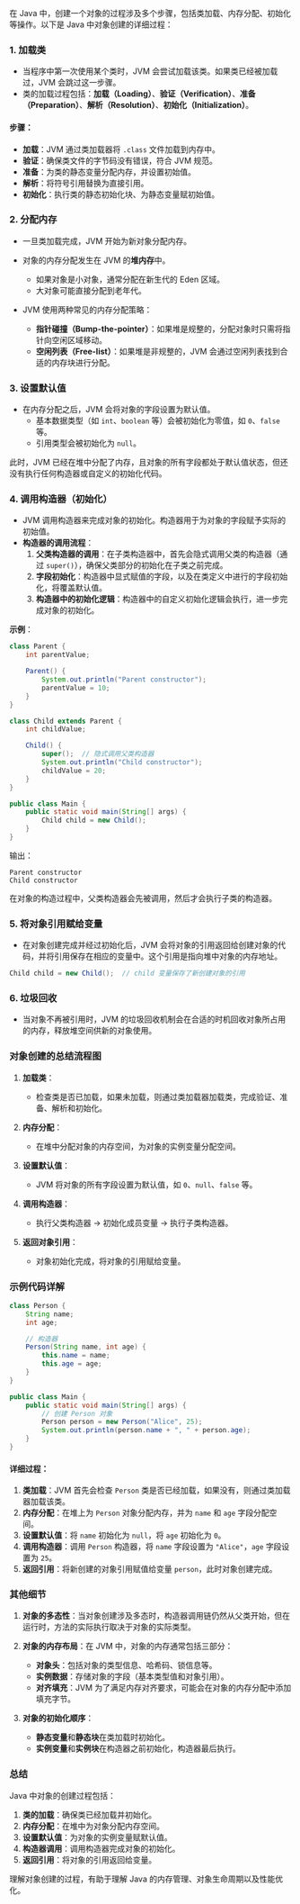 在 Java 中，创建一个对象的过程涉及多个步骤，包括类加载、内存分配、初始化等操作。以下是 Java 中对象创建的详细过程：

### 1. **加载类**
- 当程序中第一次使用某个类时，JVM 会尝试加载该类。如果类已经被加载过，JVM 会跳过这一步骤。
- 类的加载过程包括：**加载（Loading）**、**验证（Verification）**、**准备（Preparation）**、**解析（Resolution）**、**初始化（Initialization）**。

#### 步骤：
- **加载**：JVM 通过类加载器将 `.class` 文件加载到内存中。
- **验证**：确保类文件的字节码没有错误，符合 JVM 规范。
- **准备**：为类的静态变量分配内存，并设置初始值。
- **解析**：将符号引用替换为直接引用。
- **初始化**：执行类的静态初始化块、为静态变量赋初始值。

### 2. **分配内存**
- 一旦类加载完成，JVM 开始为新对象分配内存。
- 对象的内存分配发生在 JVM 的**堆内存**中。
  - 如果对象是小对象，通常分配在新生代的 Eden 区域。
  - 大对象可能直接分配到老年代。
  
- JVM 使用两种常见的内存分配策略：
  - **指针碰撞（Bump-the-pointer）**：如果堆是规整的，分配对象时只需将指针向空闲区域移动。
  - **空闲列表（Free-list）**：如果堆是非规整的，JVM 会通过空闲列表找到合适的内存块进行分配。

### 3. **设置默认值**
- 在内存分配之后，JVM 会将对象的字段设置为默认值。
  - 基本数据类型（如 `int`、`boolean` 等）会被初始化为零值，如 `0`、`false` 等。
  - 引用类型会被初始化为 `null`。

此时，JVM 已经在堆中分配了内存，且对象的所有字段都处于默认值状态，但还没有执行任何构造器或自定义的初始化代码。

### 4. **调用构造器（初始化）**
- JVM 调用构造器来完成对象的初始化。构造器用于为对象的字段赋予实际的初始值。
- **构造器的调用流程**：
  1. **父类构造器的调用**：在子类构造器中，首先会隐式调用父类的构造器（通过 `super()`），确保父类部分的初始化在子类之前完成。
  2. **字段初始化**：构造器中显式赋值的字段，以及在类定义中进行的字段初始化，将覆盖默认值。
  3. **构造器中的初始化逻辑**：构造器中的自定义初始化逻辑会执行，进一步完成对象的初始化。

**示例**：
```java
class Parent {
    int parentValue;

    Parent() {
        System.out.println("Parent constructor");
        parentValue = 10;
    }
}

class Child extends Parent {
    int childValue;

    Child() {
        super();  // 隐式调用父类构造器
        System.out.println("Child constructor");
        childValue = 20;
    }
}

public class Main {
    public static void main(String[] args) {
        Child child = new Child();
    }
}
```
输出：
```
Parent constructor
Child constructor
```

在对象的构造过程中，父类构造器会先被调用，然后才会执行子类的构造器。

### 5. **将对象引用赋给变量**
- 在对象创建完成并经过初始化后，JVM 会将对象的引用返回给创建对象的代码，并将引用保存在相应的变量中。这个引用是指向堆中对象的内存地址。

```java
Child child = new Child();  // child 变量保存了新创建对象的引用
```

### 6. **垃圾回收**
- 当对象不再被引用时，JVM 的垃圾回收机制会在合适的时机回收对象所占用的内存，释放堆空间供新的对象使用。

### 对象创建的总结流程图

1. **加载类**：
   - 检查类是否已加载，如果未加载，则通过类加载器加载类，完成验证、准备、解析和初始化。
   
2. **内存分配**：
   - 在堆中分配对象的内存空间，为对象的实例变量分配空间。

3. **设置默认值**：
   - JVM 将对象的所有字段设置为默认值，如 `0`、`null`、`false` 等。

4. **调用构造器**：
   - 执行父类构造器 → 初始化成员变量 → 执行子类构造器。

5. **返回对象引用**：
   - 对象初始化完成，将对象的引用赋给变量。

### 示例代码详解

```java
class Person {
    String name;
    int age;

    // 构造器
    Person(String name, int age) {
        this.name = name;
        this.age = age;
    }
}

public class Main {
    public static void main(String[] args) {
        // 创建 Person 对象
        Person person = new Person("Alice", 25);
        System.out.println(person.name + ", " + person.age);
    }
}
```

#### 详细过程：
1. **类加载**：JVM 首先会检查 `Person` 类是否已经加载，如果没有，则通过类加载器加载该类。
2. **内存分配**：在堆上为 `Person` 对象分配内存，并为 `name` 和 `age` 字段分配空间。
3. **设置默认值**：将 `name` 初始化为 `null`，将 `age` 初始化为 `0`。
4. **调用构造器**：调用 `Person` 构造器，将 `name` 字段设置为 `"Alice"`，`age` 字段设置为 `25`。
5. **返回引用**：将新创建的对象引用赋值给变量 `person`，此时对象创建完成。

### 其他细节

1. **对象的多态性**：当对象创建涉及多态时，构造器调用链仍然从父类开始，但在运行时，方法的实际执行取决于对象的实际类型。

2. **对象的内存布局**：在 JVM 中，对象的内存通常包括三部分：
   - **对象头**：包括对象的类型信息、哈希码、锁信息等。
   - **实例数据**：存储对象的字段（基本类型值和对象引用）。
   - **对齐填充**：JVM 为了满足内存对齐要求，可能会在对象的内存分配中添加填充字节。

3. **对象的初始化顺序**：
   - **静态变量**和**静态块**在类加载时初始化。
   - **实例变量**和**实例块**在构造器之前初始化，构造器最后执行。

### 总结
Java 中对象的创建过程包括：
1. **类的加载**：确保类已经加载并初始化。
2. **内存分配**：在堆中为对象分配内存空间。
3. **设置默认值**：为对象的实例变量赋默认值。
4. **构造器调用**：调用构造器完成对象的初始化。
5. **返回引用**：将对象的引用返回给变量。

理解对象创建的过程，有助于理解 Java 的内存管理、对象生命周期以及性能优化。
